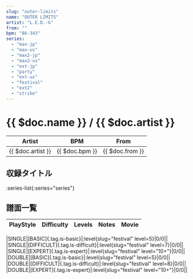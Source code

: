 ```yaml
---
slug: "outer-limits"
name: "OUTER LIMITS"
artist: "L.E.D.-G"
from: ""
bpm: "86-343"
series:
  - "max-jp"
  - "max-us"
  - "max2-jp"
  - "max2-us"
  - "ext-jp"
  - "party"
  - "ext-us"
  - "festival"
  - "ext2"
  - "strike"
---
```


# {{ $doc.name }} / {{ $doc.artist }}

|Artist|BPM|From|
|------|---|----|
|{{ $doc.artist }}|{{ $doc.bpm }}|{{ $doc.from }}|

## 収録タイトル

:series-list{:series="series"}

## 譜面一覧

|PlayStyle|Difficulty|Levels|Notes|Movie|
|---------|----------|------|-----|-----|
<!-- festival -->
|SINGLE|[BASIC]{.tag.is-basic}|:level{slug="festival" level=5}|0/0||
|SINGLE|[DIFFICULT]{.tag.is-difficult}|:level{slug="festival" level=7}|0/0||
|SINGLE|[EXPERT]{.tag.is-expert}|:level{slug="festival" level="10+"}|0/0||
|DOUBLE|[BASIC]{.tag.is-basic}|:level{slug="festival" level=5}|0/0||
|DOUBLE|[DIFFICULT]{.tag.is-difficult}|:level{slug="festival" level=8}|0/0||
|DOUBLE|[EXPERT]{.tag.is-expert}|:level{slug="festival" level="10+"}|0/0||
